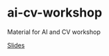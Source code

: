 # ai-cv-workshop
Material for AI and CV workshop 

[Slides](https://antoniomtz.github.io/ai-cv-workshop/)
